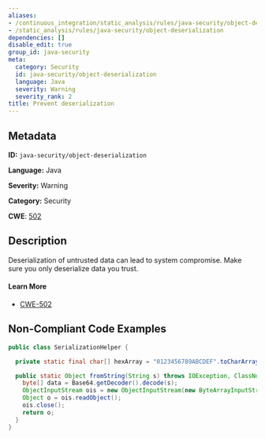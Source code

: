 ```yaml
---
aliases:
- /continuous_integration/static_analysis/rules/java-security/object-deserialization
- /static_analysis/rules/java-security/object-deserialization
dependencies: []
disable_edit: true
group_id: java-security
meta:
  category: Security
  id: java-security/object-deserialization
  language: Java
  severity: Warning
  severity_rank: 2
title: Prevent deserialization
---
```

<!--  SOURCED FROM https://github.com/DataDog/datadog-static-analyzer-rule-docs -->


## Metadata
**ID:** `java-security/object-deserialization`

**Language:** Java

**Severity:** Warning

**Category:** Security

**CWE**: [502](https://cwe.mitre.org/data/definitions/502.html)

## Description
Deserialization of untrusted data can lead to system compromise. Make sure you only deserialize data you trust.

#### Learn More

 - [CWE-502](https://cwe.mitre.org/data/definitions/502.html)

## Non-Compliant Code Examples
```java
public class SerializationHelper {

  private static final char[] hexArray = "0123456789ABCDEF".toCharArray();

  public static Object fromString(String s) throws IOException, ClassNotFoundException {
    byte[] data = Base64.getDecoder().decode(s);
    ObjectInputStream ois = new ObjectInputStream(new ByteArrayInputStream(data));
    Object o = ois.readObject();
    ois.close();
    return o;
  }
}
```
